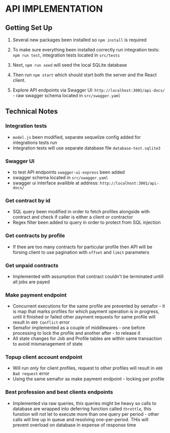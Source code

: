 # API IMPLEMENTATION

## Getting Set Up

  
1. Several new packages been installed so `npm install` is required
  
2. To make sure everything been installed correctly run integration tests: `npm run test`, integration tests located in `src/tests`

3. Next, `npm run seed` will seed the local SQLite database

4. Then run `npm start` which should start both the server and the React client.

5. Explore API endpoints via Swagger UI: `http://localhost:3001/api-docs/` - raw swagger schema located in `src/swagger.yaml`

  
## Technical Notes

  


### Integration tests
- `model.js` been modified, separate sequelize config added for integrations tests run
- Integration tests will use separate database file `database-test.sqlite3`

### Swagger UI
- to test API endpoints `swagger-ui-express` been added
- swagger schema located in `src/swagger.yaml`
- swagger ui interface availible at address: `http://localhost:3001/api-docs/` 

### Get contract by id
- SQL query been modified in order to fetch profiles alongside with contract and check if caller is either a client or contractor
- Regex filter been added to query in order to protect from SQL injection

### Get contracts by profile
- If thee are too many contracts for particular profile then API will be forsing client to use pagination with `offset` and `limit` parameters

### Get unpaid contracts
- Implemented with assumption that contract couldn't be terminated untill all jobs are payed

### Make payment endpoint
- Concurrent executions for the same profile are prevented by semafor - it is map that marks profiles for which payment operation is in progress, until it finished or failed other payment requests for same profile will result in `409 Conflict` error
- Semafor implemented as a couple of middlewares - one before processing to lock the profile and another after - to release it
- All state changes for Job and Profile tables are within same transaction to avoid mismanagement of state

### Topup client account endpoint
- Will run only for client profiles, request to other profiles will result in `400 Bad request` error
- Using the same semafor as make payment endpoint - locking per profile

### Best profession and best clients endpoints
- Implemented via raw queries, this queries might be heavy so calls to database are wrapped into deferring function called `throttle`, this funstion will not let to execute more than one query per period - other calls will line up in queue and resolving one-per-period. THis will prevent overload on database in expense of response time

